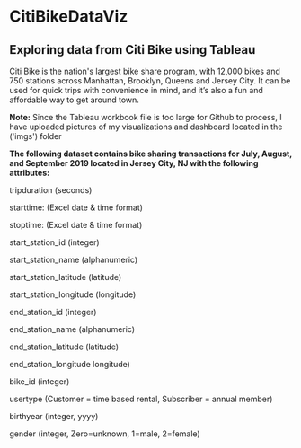 # CitiBikeDataViz
<h2> Exploring data from Citi Bike using Tableau </h2>

Citi Bike is the nation's largest bike share program, with 12,000 bikes and 750 stations across Manhattan, Brooklyn, Queens and Jersey City.  It can be used for quick trips with convenience in mind, and it’s also a fun and affordable way to get around town.

**Note:** Since the Tableau workbook file is too large for Github to process, I have uploaded pictures of my visualizations and dashboard located in the ('imgs') folder 

**The following dataset contains bike sharing transactions for July, August, and September 2019 located in Jersey City, NJ with the following attributes:**

tripduration  (seconds)

starttime:  (Excel date & time format)

stoptime:  (Excel date & time format)

start_station_id  (integer)

start_station_name  (alphanumeric)

start_station_latitude  (latitude)

start_station_longitude  (longitude)

end_station_id  (integer)

end_station_name  (alphanumeric)

end_station_latitude  (latitude)

end_station_longitude  longitude)

bike_id  (integer)

usertype  (Customer = time based rental, Subscriber = annual member)

birthyear (integer, yyyy)

gender (integer, Zero=unknown, 1=male, 2=female)
